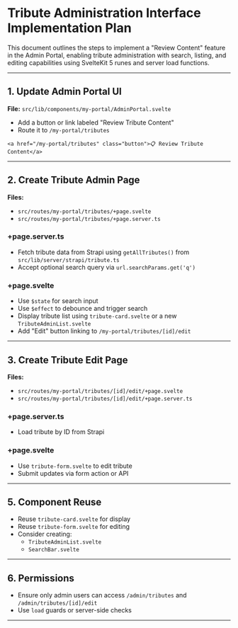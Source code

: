 # Tribute Administration Interface Implementation Plan

This document outlines the steps to implement a "Review Content" feature in the Admin Portal, enabling tribute administration with search, listing, and editing capabilities using SvelteKit 5 runes and server load functions.

---

## 1. Update Admin Portal UI

**File:** `src/lib/components/my-portal/AdminPortal.svelte`

- Add a button or link labeled "Review Tribute Content"
- Route it to `/my-portal/tributes`

```svelte
<a href="/my-portal/tributes" class="button">📋 Review Tribute Content</a>
```

---

## 2. Create Tribute Admin Page

**Files:**
- `src/routes/my-portal/tributes/+page.svelte`
- `src/routes/my-portal/tributes/+page.server.ts`

### +page.server.ts
- Fetch tribute data from Strapi using `getAllTributes()` from `src/lib/server/strapi/tribute.ts`
- Accept optional search query via `url.searchParams.get('q')`

### +page.svelte
- Use `$state` for search input
- Use `$effect` to debounce and trigger search
- Display tribute list using `tribute-card.svelte` or a new `TributeAdminList.svelte`
- Add "Edit" button linking to `/my-portal/tributes/[id]/edit`

---

## 3. Create Tribute Edit Page

**Files:**
- `src/routes/my-portal/tributes/[id]/edit/+page.svelte`
- `src/routes/my-portal/tributes/[id]/edit/+page.server.ts`

### +page.server.ts
- Load tribute by ID from Strapi

### +page.svelte
- Use `tribute-form.svelte` to edit tribute
- Submit updates via form action or API

---
 

## 5. Component Reuse

- Reuse `tribute-card.svelte` for display
- Reuse `tribute-form.svelte` for editing
- Consider creating:
  - `TributeAdminList.svelte`
  - `SearchBar.svelte`

---

## 6. Permissions

- Ensure only admin users can access `/admin/tributes` and `/admin/tributes/[id]/edit`
- Use `load` guards or server-side checks

---
 